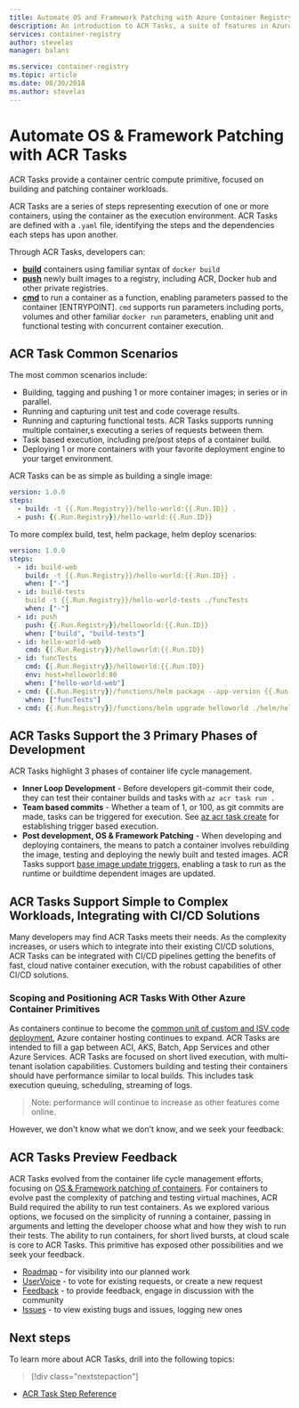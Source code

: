 ```yaml
---
title: Automate OS and Framework Patching with Azure Container Registry Tasks
description: An introduction to ACR Tasks, a suite of features in Azure Container Registry that provides secure, automated container image build, test and patching in the cloud.
services: container-registry
author: stevelas
manager: balans

ms.service: container-registry
ms.topic: article
ms.date: 08/30/2018
ms.author: stevelas
---
```


# Automate OS & Framework Patching with ACR Tasks

ACR Tasks provide a container centric compute primitive, focused on building and patching container workloads.

ACR Tasks are a series of steps representing execution of one or more containers, using the container as the execution environment. ACR Tasks are defined with a `.yaml` file, identifying the steps and the dependencies each steps has upon another. 

Through ACR Tasks, developers can:

- **[build](container-registry-task-ref-build.md)** containers using familiar syntax of `docker build`
- **[push](container-registry-task-ref-push.md)** newly built images to a registry, including ACR, Docker hub and other private registries.
- **[cmd](container-registry-task-ref-cmd.md)** to run a container as a function, enabling parameters passed to the container [ENTRYPOINT]. `cmd` supports  run parameters including ports, volumes and other familiar `docker run` parameters, enabling unit and functional testing with concurrent container execution. 

## ACR Task Common Scenarios

The most common scenarios include:

- Building, tagging and pushing 1 or more container images; in series or in parallel.
- Running and capturing unit test and code coverage results.
- Running and capturing functional tests. ACR Tasks supports running multiple container,s executing a series of requests between them.
- Task based execution, including pre/post steps of a container build. 
- Deploying 1 or more containers with your favorite deployment engine to your target environment. 

ACR Tasks can be as simple as building a single image:
```yaml
version: 1.0.0
steps:
  - build: -t {{.Run.Registry}}/hello-world:{{.Run.ID}} .
  - push: {{.Run.Registry}}/hello-world:{{.Run.ID}}
```

To more complex build, test, helm package, helm deploy scenarios:
```yaml
version: 1.0.0
steps:
  - id: build-web
    build: -t {{.Run.Registry}}/hello-world:{{.Run.ID}} .
    when: ["-"]
  - id: build-tests
    build -t {{.Run.Registry}}/hello-world-tests ./funcTests
    when: ["-"]
  - id: push
    push: {{.Run.Registry}}/helloworld:{{.Run.ID}}
    when: ["build", "build-tests"]
  - id: hello-world-web
    cmd: {{.Run.Registry}}/helloworld:{{.Run.ID}} 
  - id: funcTests
    cmd: {{.Run.Registry}}/helloworld:{{.Run.ID}} 
    env: host=helloworld:80
    when: ["hello-world-web"]
  - cmd: {{.Run.Registry}}/functions/helm package --app-version {{.Run.ID}} -d ./helm ./helm/helloworld/
    when: ["funcTests"]
  - cmd: {{.Run.Registry}}/functions/helm upgrade helloworld ./helm/helloworld/ --reuse-values --set helloworld.image={{.Run.Registry}}/helloworld:{{.Run.ID}}
```

## ACR Tasks Support the 3 Primary Phases of Development

ACR Tasks highlight 3 phases of container life cycle management. 
- **Inner Loop Development** - Before developers git-commit their code, they can test their container builds and tasks with `az acr task run .`
- **Team based commits** - Whether a team of 1, or 100, as git commits are made, tasks can be triggered for execution. See [az acr task create](container-registry-task-create.md) for establishing trigger based execution.
- **Post development, OS & Framework Patching** - When developing and deploying containers, the means to patch a container involves rebuilding the image, testing and deploying the newly built and tested images. ACR Tasks support [base image update triggers](container-registry-task-create.md#BaseImageTriggers), enabling a task to run as the runtime or buildtime dependent images are updated. 


## ACR Tasks Support Simple to Complex Workloads, Integrating with CI/CD Solutions

Many developers may find ACR Tasks meets their needs. As the complexity increases, or users which to integrate into their existing CI/CD solutions, ACR Tasks can be integrated with CI/CD pipelines getting the benefits of fast, cloud native container execution, with the robust capabilities of other CI/CD solutions. 

### Scoping and Positioning ACR Tasks With Other Azure Container Primitives

As containers continue to become the [common unit of custom and ISV code deployment](https://blogs.msdn.microsoft.com/stevelasker/2016/05/26/docker-containers-as-the-new-binaries-of-deployment/), Azure container hosting continues to expand. ACR Tasks are intended to fill a gap between ACI, AKS, Batch, App Services and other Azure Services. ACR Tasks are focused on short lived execution, with multi-tenant isolation capabilities. Customers building and testing their containers should have performance similar to local builds. This includes task execution queuing, scheduling, streaming of logs. 
> Note: performance will continue to increase as other features come online.

However, we don't know what we don't know, and we seek your feedback:

## ACR Tasks Preview Feedback

ACR Tasks evolved from the container life cycle management efforts, focusing on [OS & Framework patching of containers](https://blogs.msdn.microsoft.com/stevelasker/2017/12/20/os-framework-patching-with-docker-containers-paradigm-shift/). For containers to evolve past the complexity of patching and testing virtual machines, ACR Build required the ability to run test containers. As we explored various options, we focused on the simplicity of running a container, passing in arguments and letting the developer choose what and how they wish to run their tests. The ability to run containers, for short lived bursts, at cloud scale is core to ACR Tasks. This primitive has exposed other possibilities and we seek your feedback. 

- [Roadmap](https://aka.ms/acr/roadmap) - for visibility into our planned work
- [UserVoice](https://aka.ms/acr/uservoice) - to vote for existing requests, or create a new request
- [Feedback](https://aka.ms/acr/feedback) - to provide feedback, engage in discussion with the community
- [Issues](https://aka.ms/acr/issues) - to view existing bugs and issues, logging new ones

## Next steps

To learn more about ACR Tasks, drill into the following topics:

> [!div class="nextstepaction"]
* [ACR Task Step Reference](container-registry-ref-acr-steps.md)


